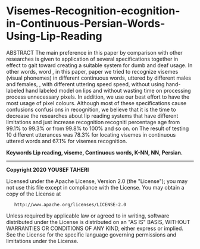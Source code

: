 # Visemes-Recognition-ecognition-in-Continuous-Persian-Words-Using-Lip-Reading

ABSTRACT
The main preference in this paper by comparison with other
researches is given to application of several specifications
together in effect to gait toward creating a suitable system for
dumb and deaf usage. In other words,
word , in this paper,
paper we tried to
recognize visemes (visual phonemes) in different continuous
words, uttered by different males and females, , with different
uttering speed
speed, without using hand-labeled
hand labeled model on lips and
without wasting time on processing
process
unnecessary pixels. In
addition, we use our best effort to have the most usage of pixel
colours. Although most of these specifications cause confusions
confusi ons
in recognition, we believe that it is the time to decrease the
researches about lip reading systems that have different
limitations and just increase recognition
recogniti percentage
age from 99.1%
to 99.3% or from 99.8% to 100% and so on.
on The result of
testing 10 different utterances was 78.3% for locating visemes
in continuous uttered words and 67.1% for visemes recognition.

<B>  Keywords
Lip reading, viseme, Continuous words, K-NN,
NN, Persian. </B>

_____________________________________________________________________

<B> Copyright 2020  YOUSEF TAHERI </B>

   Licensed under the Apache License, Version 2.0 (the "License");
   you may not use this file except in compliance with the License.
   You may obtain a copy of the License at

       http://www.apache.org/licenses/LICENSE-2.0

   Unless required by applicable law or agreed to in writing, software
   distributed under the License is distributed on an "AS IS" BASIS,
   WITHOUT WARRANTIES OR CONDITIONS OF ANY KIND, either express or implied.
   See the License for the specific language governing permissions and
   limitations under the License.
